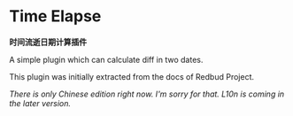 # Time Elapse

**时间流逝日期计算插件**

A simple plugin which can calculate diff in two dates.

This plugin was initially extracted from the docs of Redbud Project.

*There is only Chinese edition right now. I'm sorry for that. L10n is coming in the later version.*